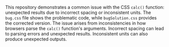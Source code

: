 This repository demonstrates a common issue with the CSS `calc()` function: unexpected results due to incorrect spacing or inconsistent units. The `bug.css` file shows the problematic code, while `bugSolution.css` provides the corrected version.  The issue arises from inconsistencies in how browsers parse the `calc()` function's arguments.  Incorrect spacing can lead to parsing errors and unexpected results.  Inconsistent units can also produce unexpected outputs.